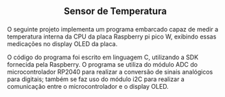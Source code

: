 
## <p align="center"> Sensor de Temperatura </p> 

O seguinte projeto implementa um programa embarcado capaz de medir a temperatura interna da CPU da placa Raspberry pi pico W, exibindo essas medicações no display OLED da placa. 

O código do programa foi escrito em linguagem C, utilizando a SDK fornecida pela Raspberry. O programa se utiliza do módulo ADC do microcontrolador RP2040 para realizar a conversão de sinais analógicos para digitais; também se faz uso do módulo i2C para realizar a comunicação entre o microcontrolador e o display OLED. 